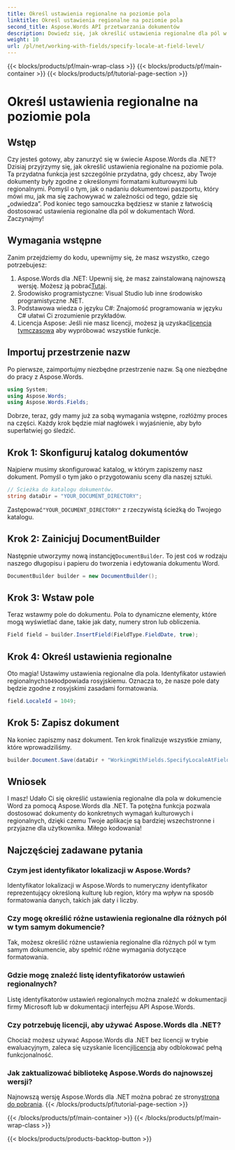 ```yaml
---
title: Określ ustawienia regionalne na poziomie pola
linktitle: Określ ustawienia regionalne na poziomie pola
second_title: Aspose.Words API przetwarzania dokumentów
description: Dowiedz się, jak określić ustawienia regionalne dla pól w dokumentach Word za pomocą Aspose.Words dla .NET. Postępuj zgodnie z naszym przewodnikiem, aby łatwo dostosować formatowanie dokumentu.
weight: 10
url: /pl/net/working-with-fields/specify-locale-at-field-level/
---
```


{{< blocks/products/pf/main-wrap-class >}}
{{< blocks/products/pf/main-container >}}
{{< blocks/products/pf/tutorial-page-section >}}

# Określ ustawienia regionalne na poziomie pola

## Wstęp

Czy jesteś gotowy, aby zanurzyć się w świecie Aspose.Words dla .NET? Dzisiaj przyjrzymy się, jak określić ustawienia regionalne na poziomie pola. Ta przydatna funkcja jest szczególnie przydatna, gdy chcesz, aby Twoje dokumenty były zgodne z określonymi formatami kulturowymi lub regionalnymi. Pomyśl o tym, jak o nadaniu dokumentowi paszportu, który mówi mu, jak ma się zachowywać w zależności od tego, gdzie się „odwiedza”. Pod koniec tego samouczka będziesz w stanie z łatwością dostosować ustawienia regionalne dla pól w dokumentach Word. Zaczynajmy!

## Wymagania wstępne

Zanim przejdziemy do kodu, upewnijmy się, że masz wszystko, czego potrzebujesz:

1.  Aspose.Words dla .NET: Upewnij się, że masz zainstalowaną najnowszą wersję. Możesz ją pobrać[Tutaj](https://releases.aspose.com/words/net/).
2. Środowisko programistyczne: Visual Studio lub inne środowisko programistyczne .NET.
3. Podstawowa wiedza o języku C#: Znajomość programowania w języku C# ułatwi Ci zrozumienie przykładów.
4. Licencja Aspose: Jeśli nie masz licencji, możesz ją uzyskać[licencja tymczasowa](https://purchase.aspose.com/temporary-license/) aby wypróbować wszystkie funkcje.

## Importuj przestrzenie nazw

Po pierwsze, zaimportujmy niezbędne przestrzenie nazw. Są one niezbędne do pracy z Aspose.Words.

```csharp
using System;
using Aspose.Words;
using Aspose.Words.Fields;
```

Dobrze, teraz, gdy mamy już za sobą wymagania wstępne, rozłóżmy proces na części. Każdy krok będzie miał nagłówek i wyjaśnienie, aby było superłatwiej go śledzić.

## Krok 1: Skonfiguruj katalog dokumentów

Najpierw musimy skonfigurować katalog, w którym zapiszemy nasz dokument. Pomyśl o tym jako o przygotowaniu sceny dla naszej sztuki.

```csharp
// Ścieżka do katalogu dokumentów.
string dataDir = "YOUR_DOCUMENT_DIRECTORY";
```

 Zastępować`"YOUR_DOCUMENT_DIRECTORY"` z rzeczywistą ścieżką do Twojego katalogu.

## Krok 2: Zainicjuj DocumentBuilder

 Następnie utworzymy nową instancję`DocumentBuilder`. To jest coś w rodzaju naszego długopisu i papieru do tworzenia i edytowania dokumentu Word.

```csharp
DocumentBuilder builder = new DocumentBuilder();
```

## Krok 3: Wstaw pole

Teraz wstawmy pole do dokumentu. Pola to dynamiczne elementy, które mogą wyświetlać dane, takie jak daty, numery stron lub obliczenia.

```csharp
Field field = builder.InsertField(FieldType.FieldDate, true);
```

## Krok 4: Określ ustawienia regionalne

 Oto magia! Ustawimy ustawienia regionalne dla pola. Identyfikator ustawień regionalnych`1049`odpowiada rosyjskiemu. Oznacza to, że nasze pole daty będzie zgodne z rosyjskimi zasadami formatowania.

```csharp
field.LocaleId = 1049;
```

## Krok 5: Zapisz dokument

Na koniec zapiszmy nasz dokument. Ten krok finalizuje wszystkie zmiany, które wprowadziliśmy.

```csharp
builder.Document.Save(dataDir + "WorkingWithFields.SpecifyLocaleAtFieldLevel.docx");
```

## Wniosek

I masz! Udało Ci się określić ustawienia regionalne dla pola w dokumencie Word za pomocą Aspose.Words dla .NET. Ta potężna funkcja pozwala dostosować dokumenty do konkretnych wymagań kulturowych i regionalnych, dzięki czemu Twoje aplikacje są bardziej wszechstronne i przyjazne dla użytkownika. Miłego kodowania!

## Najczęściej zadawane pytania

### Czym jest identyfikator lokalizacji w Aspose.Words?

Identyfikator lokalizacji w Aspose.Words to numeryczny identyfikator reprezentujący określoną kulturę lub region, który ma wpływ na sposób formatowania danych, takich jak daty i liczby.

### Czy mogę określić różne ustawienia regionalne dla różnych pól w tym samym dokumencie?

Tak, możesz określić różne ustawienia regionalne dla różnych pól w tym samym dokumencie, aby spełnić różne wymagania dotyczące formatowania.

### Gdzie mogę znaleźć listę identyfikatorów ustawień regionalnych?

Listę identyfikatorów ustawień regionalnych można znaleźć w dokumentacji firmy Microsoft lub w dokumentacji interfejsu API Aspose.Words.

### Czy potrzebuję licencji, aby używać Aspose.Words dla .NET?

 Chociaż możesz używać Aspose.Words dla .NET bez licencji w trybie ewaluacyjnym, zaleca się uzyskanie licencji[licencja](https://purchase.aspose.com/buy) aby odblokować pełną funkcjonalność.

### Jak zaktualizować bibliotekę Aspose.Words do najnowszej wersji?

 Najnowszą wersję Aspose.Words dla .NET można pobrać ze strony[strona do pobrania](https://releases.aspose.com/words/net/).
{{< /blocks/products/pf/tutorial-page-section >}}

{{< /blocks/products/pf/main-container >}}
{{< /blocks/products/pf/main-wrap-class >}}

{{< blocks/products/products-backtop-button >}}
